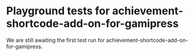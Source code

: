 # Playground tests for achievement-shortcode-add-on-for-gamipress
We are still awaiting the first test run for achievement-shortcode-add-on-for-gamipress.
